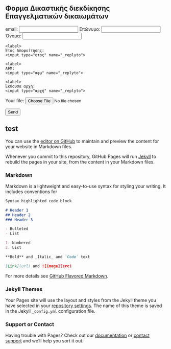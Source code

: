 ## Φορμα Δικαστικής διεκδίκησης Επαγγελματικών δικαιωμάτων


<!-- modify this form HTML and place wherever you want your form -->
<form
  action="https://formspree.io/f/mayadyop"
  method="POST"
  enctype="multipart/form-data"
>
  <label>
    email:
    <input type="email" name="_replyto">
  </label>
  
  <label>
    Επώνυμο:
    <input type="Επώνυμο" name="_replyto">
  </label>
  
  <label>
    Όνομα:
    <input type="Όνομα" name="_replyto">
  </label>  
  
    <label>
    Έτος Αποφοίτησης:
    <input type="ετος" name="_replyto">
  </label>
  
    <label>
    ΑΦΜ:
    <input type="αφμ" name="_replyto">
  </label>
  
    <label>
    Έκδουσα αρχή:
    <input type="αρχή" name="_replyto">
  </label>
  
  <label>
    Your file:
    <input type="file" name="upload">
  </label>
  
  <button type="submit">Send</button>
</form>

## test

You can use the [editor on GitHub](https://github.com/geovout/envi.graduates/edit/gh-pages/index.md) to maintain and preview the content for your website in Markdown files.

Whenever you commit to this repository, GitHub Pages will run [Jekyll](https://jekyllrb.com/) to rebuild the pages in your site, from the content in your Markdown files.

### Markdown

Markdown is a lightweight and easy-to-use syntax for styling your writing. It includes conventions for

```markdown
Syntax highlighted code block

# Header 1
## Header 2
### Header 3

- Bulleted
- List

1. Numbered
2. List

**Bold** and _Italic_ and `Code` text

[Link](url) and ![Image](src)
```

For more details see [GitHub Flavored Markdown](https://guides.github.com/features/mastering-markdown/).

### Jekyll Themes

Your Pages site will use the layout and styles from the Jekyll theme you have selected in your [repository settings](https://github.com/geovout/envi.graduates/settings/pages). The name of this theme is saved in the Jekyll `_config.yml` configuration file.

### Support or Contact

Having trouble with Pages? Check out our [documentation](https://docs.github.com/categories/github-pages-basics/) or [contact support](https://support.github.com/contact) and we’ll help you sort it out.
